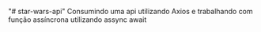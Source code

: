 "# star-wars-api" 
Consumindo uma api utilizando Axios e trabalhando com função assíncrona utilizando assync await
